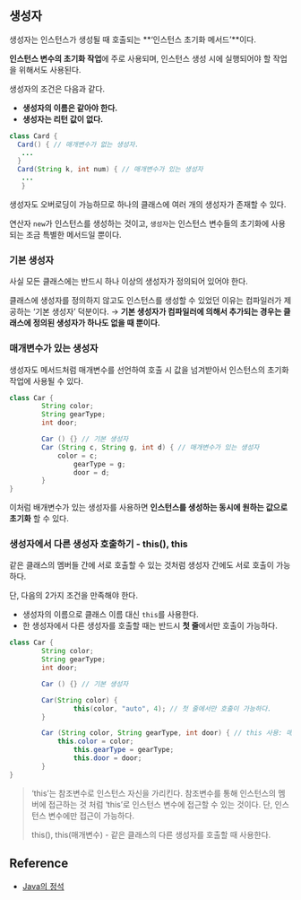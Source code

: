 ## 생성자

생성자는 인스턴스가 생성될 때 호출되는 **‘인스턴스 초기화 메서드’**이다.

**인스턴스 변수의 초기화 작업**에 주로 사용되며, 인스턴스 생성 시에 실행되어야 할 작업을 위해서도 사용된다.

생성자의 조건은 다음과 같다.

- **생성자의 이름은 같아야 한다.**
- **생성자는 리턴 값이 없다.**

```java
class Card {
  Card() { // 매개변수가 없는 생성자.
   ...
  }
  Card(String k, int num) { // 매개변수가 있는 생성자
   ...
   }
```

생성자도 오버로딩이 가능하므로 하나의 클래스에 여러 개의 생성자가 존재할 수 있다.

연산자 `new`가 인스턴스를 생성하는 것이고, `생성자`는 인스턴스 변수들의 초기화에 사용되는 조금 특별한 메서드일 뿐이다.

### 기본 생성자

사실 모든 클래스에는 반드시 하나 이상의 생성자가 정의되어 있어야 한다.

클래스에 생성자를 정의하지 않고도 인스턴스를 생성할 수 있었던 이유는 컴파일러가 제공하는 ‘기본 생성자’ 덕분이다. → **기본 생성자가 컴파일러에 의해서 추가되는 경우는 클래스에 정의된 생성자가 하나도 없을 때 뿐이다.**

### 매개변수가 있는 생성자

생성자도 메서드처럼 매개변수를 선언하여 호출 시 값을 넘겨받아서 인스턴스의 초기화 작업에 사용될 수 있다.

```java
class Car {
		String color;
		String gearType;
		int door;

		Car () {} // 기본 생성자
		Car (String c, String g, int d) { // 매개변수가 있는 생성자
		    color = c;
				gearType = g;
				door = d;
		}
}
```

이처럼 배개변수가 있는 생성자를 사용하면 **인스턴스를 생성하는 동시에 원하는 값으로 초기화** 할 수 있다.

### 생성자에서 다른 생성자 호출하기 - this(), this

같은 클래스의 멤버들 간에 서로 호출할 수 있는 것처럼 생성자 간에도 서로 호출이 가능하다.

단, 다음의 2가지 조건을 만족해야 한다.

- 생성자의 이름으로 클래스 이름 대신 `this`를 사용한다.
- 한 생성자에서 다른 생성자를 호출할 때는 반드시 **첫 줄**에서만 호출이 가능하다.

```java
class Car {
		String color;
		String gearType;
		int door;

		Car () {} // 기본 생성자

		Car(String color) {
				this(color, "auto", 4); // 첫 줄에서만 호출이 가능하다.
		}

		Car (String color, String gearType, int door) { // this 사용: 매개변수가 있는 생성자
		    this.color = color;
				this.gearType = gearType;
				this.door = door;
		}
}
```

> ‘this’는 참조변수로 인스턴스 자신을 가리킨다. 참조변수를 통해 인스턴스의 멤버에 접근하는 것 처럼
> ‘this’로 인스턴스 변수에 접근할 수 있는 것이다. 단, 인스턴스 변수에만 접근이 가능하다.
>
> this(), this(매개변수) - 같은 클래스의 다른 생성자를 호출할 때 사용한다.

## Reference

* [Java의 정석](http://www.yes24.com/Product/Goods/24259565)